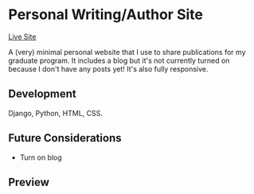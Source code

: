# Personal Writing/Author Site

[Live Site](http://www.jesskoch.com/)

A (very) minimal personal website that I use to share publications for my graduate program. It includes a blog but it's not currently turned on because I don't have any posts yet! It's also fully responsive. 

## Development

Django, Python, HTML, CSS.

## Future Considerations

* Turn on blog

## Preview
